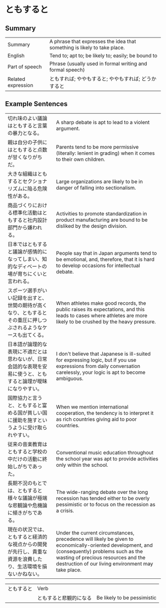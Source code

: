 # ともすると

## Summary

<table><tr>   <td>Summary</td>   <td>A phrase that expresses the idea that something is likely to take place.</td></tr><tr>   <td>English</td>   <td>Tend to; apt to; be likely to; easily; be bound to</td></tr><tr>   <td>Part of speech</td>   <td>Phrase (usually used in formal writing and formal speech)</td></tr><tr>   <td>Related expression</td>   <td>ともすれば; ややもすると; ややもすれば; どうかすると</td></tr></table>

## Example Sentences

<table><tr>   <td>切れ味のよい議論はともすると言葉の暴力となる。</td>   <td>A sharp debate is apt to lead to a violent argument.</td></tr><tr>   <td>親は自分の子供にはともすると点数が甘くなりがちだ。</td>   <td>Parents tend to be more permissive (literally: lenient in grading) when it comes to their own children.</td></tr><tr>   <td>大きな組織はともするとセクショナリズムに陥る危険性がある。</td>   <td>Large organizations are likely to be in danger of falling into sectionalism.</td></tr><tr>   <td>商品づくりにおける標準化活動はともすると社内設計部門から嫌われる。</td>   <td>Activities to promote standardization in product manufacturing are bound to be disliked by the design division.</td></tr><tr>   <td>日本ではともすると議論が感情的になってしまい、知的なディベートの場が育ちにくいと言われる。</td>   <td>People say that in Japan arguments tend to be emotional, and, therefore, that it is hard to develop occasions for intellectual debate.</td></tr><tr>   <td>スポーツ選手がいい記録を出すと、世間の期待が高くなり、ともするとその重圧に押しつぶされるようなケースも出てくる。</td>   <td>When athletes make good records, the public raises its expectations, and this leads to cases where athletes are more likely to be crushed by the heavy pressure.</td></tr><tr>   <td>日本語が論理的な表現に不適だとは思わないが、日常会話的な表現を安易に使うと、ともすると論理が曖昧になりやすい。</td>   <td>I don't believe that Japanese is ill-suited for expressing logic, but if you use expressions from daily conversation carelessly, your logic is apt to become ambiguous.</td></tr><tr>   <td>国際協力と言うと、ともすると富める国が貧しい国に援助を施すというように受け取られやすい。</td>   <td>When we mention international cooperation, the tendency is to interpret it as rich countries giving aid to poor countries.</td></tr><tr>   <td>従来の音楽教育はともすると学校の中だけの活動に終始しがちであった。</td>   <td>Conventional music education throughout the school year was apt to provide activities only within the school.</td></tr><tr>   <td>長期不況のもとでは、ともすると様々な議論が極端な悲観論や危機論に傾きがちである。</td>   <td>The wide-ranging debate over the long recession has tended either to be overly pessimistic or to focus on the recession as a crisis.</td></tr><tr>   <td>現在の状況では、ともすると経済的な視点からの開発が先行し、貴重な資源を浪費したり、生活環境を損ないかねない。</td>   <td>Under the current circumstances, precedence will likely be given to economically-oriented development, and (consequently) problems such as the wasting of precious resources and the destruction of our living environment may take place.</td></tr></table>

<table class="table"><tbody><tr class="tr head"><td class="td"><span class="concept">ともすると</span></td><td class="td"><span class="concept"></span><span>Verb</span></td><td class="td"></td></tr><tr class="tr"><td class="td"></td><td class="td"><span class="concept">ともすると</span><span>悲観的になる</span></td><td class="td"><span>Be likely to be pessimistic</span></td></tr></tbody></table>


